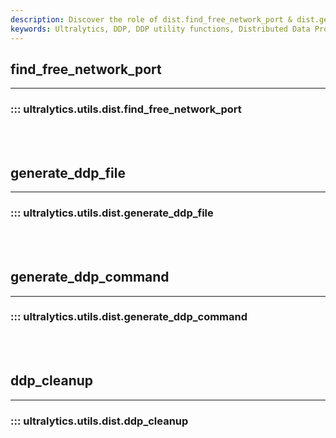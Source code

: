 ```yaml
---
description: Discover the role of dist.find_free_network_port & dist.generate_ddp_command in Ultralytics DDP utilities. Use our guide for efficient deployment.
keywords: Ultralytics, DDP, DDP utility functions, Distributed Data Processing, find free network port, generate DDP command
---
```


## find_free_network_port
---
### ::: ultralytics.utils.dist.find_free_network_port
<br><br>

## generate_ddp_file
---
### ::: ultralytics.utils.dist.generate_ddp_file
<br><br>

## generate_ddp_command
---
### ::: ultralytics.utils.dist.generate_ddp_command
<br><br>

## ddp_cleanup
---
### ::: ultralytics.utils.dist.ddp_cleanup
<br><br>
